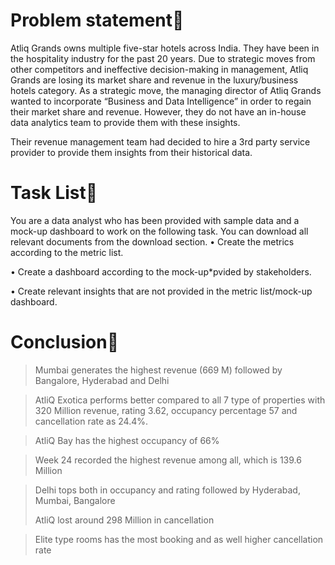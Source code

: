 # Problem statement🎯
Atliq Grands owns multiple five-star hotels across India. They have been in the hospitality industry for the past 20 years. Due to strategic moves from other competitors and ineffective decision-making in management, Atliq Grands are losing its market share and revenue in the luxury/business hotels category. As a strategic move, the managing director of Atliq Grands wanted to incorporate “Business and Data Intelligence” in order to regain their market share and revenue. However, they do not have an in-house data analytics team to provide them with these insights.

Their revenue management team had decided to hire a 3rd party service provider to provide them insights from their historical data.

# Task List📃
You are a data analyst who has been provided with sample data and a mock-up dashboard to work on the following task. You can download all relevant documents from the download section.
• Create the metrics according to the metric list.

• Create a dashboard according to the mock-up*pvided by stakeholders.

• Create relevant insights that are not provided in the metric list/mock-up dashboard.

# Conclusion🤔
>Mumbai generates the highest revenue (669 M) followed by Bangalore, Hyderabad and Delhi

>AtliQ Exotica performs better compared to all 7 type of properties with 320 Million revenue, rating 3.62,
occupancy percentage 57 and cancellation rate as 24.4%.

>AtliQ Bay has the highest occupancy of 66%

>Week 24 recorded the highest revenue among all, which is 139.6 Million

>Delhi tops both in occupancy and rating followed by Hyderabad, Mumbai, Bangalore
>
>AtliQ lost around 298 Million in cancellation

>Elite type rooms has the most booking and as well higher cancellation rate
